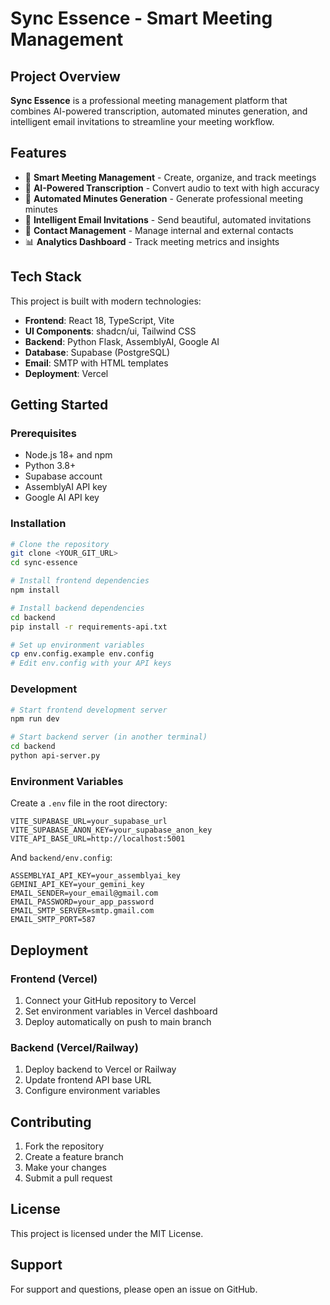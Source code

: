# Sync Essence - Smart Meeting Management

## Project Overview

**Sync Essence** is a professional meeting management platform that combines AI-powered transcription, automated minutes generation, and intelligent email invitations to streamline your meeting workflow.

## Features

- 🎯 **Smart Meeting Management** - Create, organize, and track meetings
- 🎤 **AI-Powered Transcription** - Convert audio to text with high accuracy
- 📝 **Automated Minutes Generation** - Generate professional meeting minutes
- 📧 **Intelligent Email Invitations** - Send beautiful, automated invitations
- 👥 **Contact Management** - Manage internal and external contacts
- 📊 **Analytics Dashboard** - Track meeting metrics and insights

## Tech Stack

This project is built with modern technologies:

- **Frontend**: React 18, TypeScript, Vite
- **UI Components**: shadcn/ui, Tailwind CSS
- **Backend**: Python Flask, AssemblyAI, Google AI
- **Database**: Supabase (PostgreSQL)
- **Email**: SMTP with HTML templates
- **Deployment**: Vercel

## Getting Started

### Prerequisites

- Node.js 18+ and npm
- Python 3.8+
- Supabase account
- AssemblyAI API key
- Google AI API key

### Installation

```bash
# Clone the repository
git clone <YOUR_GIT_URL>
cd sync-essence

# Install frontend dependencies
npm install

# Install backend dependencies
cd backend
pip install -r requirements-api.txt

# Set up environment variables
cp env.config.example env.config
# Edit env.config with your API keys
```

### Development

```bash
# Start frontend development server
npm run dev

# Start backend server (in another terminal)
cd backend
python api-server.py
```

### Environment Variables

Create a `.env` file in the root directory:

```env
VITE_SUPABASE_URL=your_supabase_url
VITE_SUPABASE_ANON_KEY=your_supabase_anon_key
VITE_API_BASE_URL=http://localhost:5001
```

And `backend/env.config`:

```env
ASSEMBLYAI_API_KEY=your_assemblyai_key
GEMINI_API_KEY=your_gemini_key
EMAIL_SENDER=your_email@gmail.com
EMAIL_PASSWORD=your_app_password
EMAIL_SMTP_SERVER=smtp.gmail.com
EMAIL_SMTP_PORT=587
```

## Deployment

### Frontend (Vercel)

1. Connect your GitHub repository to Vercel
2. Set environment variables in Vercel dashboard
3. Deploy automatically on push to main branch

### Backend (Vercel/Railway)

1. Deploy backend to Vercel or Railway
2. Update frontend API base URL
3. Configure environment variables

## Contributing

1. Fork the repository
2. Create a feature branch
3. Make your changes
4. Submit a pull request

## License

This project is licensed under the MIT License.

## Support

For support and questions, please open an issue on GitHub.
